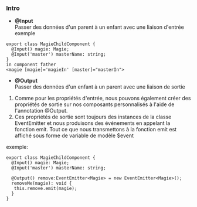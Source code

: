 ### Intro

* <strong>@Input</strong><br>
Passer des données d'un parent à un enfant avec une liaison d'entrée
exemple
```
export class MagieChildComponent {
  @Input() magie: Magie;
  @Input('master') masterName: string;
}
in component father 
<magie [magie]='magieIn' [master]="masterIn">
```
* <strong>@Output</strong><br>
Passer des données d'un enfant à un parent avec une liaison de sortie
1) Comme pour les propriétés d'entrée, nous pouvons également créer des propriétés de sortie sur nos composants personnalisés à l'aide de l'annotation @Output.<br>
2) Ces propriétés de sortie sont toujours des instances de la classe EventEmitter et nous produisons des événements en appelant la fonction emit. Tout ce que nous transmettons à la fonction emit est affiché sous forme de variable de modèle $event

exemple:
```
export class MagieChildComponent {
  @Input() magie: Magie;
  @Input('master') masterName: string;
  
  @Output() remove:EventEmitter<Magie> = new EventEmitter<Magie>();
  removeMe(magie): void {
   this.remove.emit(magie);
  }
}
```
